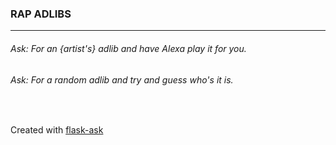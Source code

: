 ### RAP ADLIBS

---

###### Ask: For an {artist's} adlib and have Alexa play it for you.

###### Ask: For a random adlib and try and guess who's it is.

&nbsp;

Created with [flask-ask](https://github.com/johnwheeler/flask-ask)

